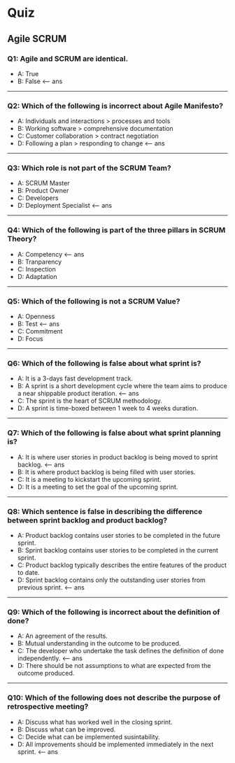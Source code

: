 # Quiz
## Agile SCRUM

### Q1: Agile and SCRUM are identical.

- A: True
- B: False <-- ans
---

### Q2: Which of the following is incorrect about Agile Manifesto?

- A: Individuals and interactions > processes and tools
- B: Working software > comprehensive documentation
- C: Customer collaboration > contract negotiation
- D: Following a plan > responding to change <-- ans
---

### Q3: Which role is not part of the SCRUM Team?

- A: SCRUM Master
- B: Product Owner
- C: Developers
- D: Deployment Specialist <-- ans
---

### Q4: Which of the following is part of the three pillars in SCRUM Theory?

- A: Competency <-- ans
- B: Tranparency
- C: Inspection
- D: Adaptation
---
### Q5: Which of the following is not a SCRUM Value?

- A: Openness
- B: Test <-- ans
- C: Commitment
- D: Focus
---
### Q6: Which of the following is false about what sprint is?
- A: It is a 3-days fast development track.
- B: A sprint is a short development cycle where the team aims to produce a near shippable product iteration. <-- ans
- C: The sprint is the heart of SCRUM methodology.
- D: A sprint is time-boxed between 1 week to 4 weeks duration.
---
### Q7: Which of the following is false about what sprint planning is?

- A: It is where user stories in product backlog is being moved to sprint backlog. <-- ans
- B: It is where product backlog is being filled with user stories.
- C: It is a meeting to kickstart the upcoming sprint.
- D: It is a meeting to set the goal of the upcoming sprint.
---
### Q8: Which sentence is false in describing the difference between sprint backlog and product backlog?

- A: Product backlog contains user stories to be completed in the future sprint.
- B: Sprint backlog contains user stories to be completed in the current sprint.
- C: Product backlog typically describes the entire features of the product to date.
- D: Sprint backlog contains only the outstanding user stories from previous sprint. <-- ans
---
### Q9: Which of the following is incorrect about the definition of done?

- A: An agreement of the results.
- B: Mutual understanding in the outcome to be produced.
- C: The developer who undertake the task defines the definition of done independently. <-- ans
- D: There should be not assumptions to what are expected from the outcome produced.
---
### Q10: Which of the following does not describe the purpose of retrospective meeting?

- A: Discuss what has worked well in the closing sprint.
- B: Discuss what can be improved.
- C: Decide what can be implemented susintability.
- D: All improvements should be implemented immediately in the next sprint. <-- ans
